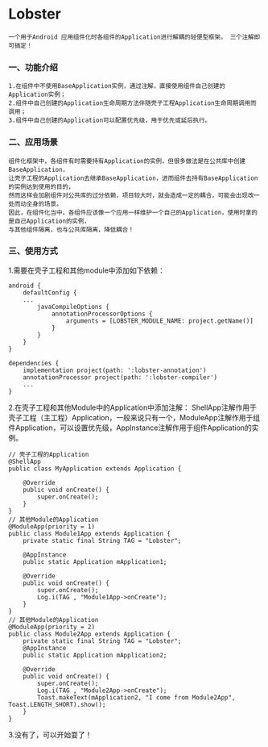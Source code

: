 # Lobster
    一个用于Android 应用组件化时各组件的Application进行解耦的轻便型框架。 三个注解即可搞定！


### 一、功能介绍
    1.在组件中不使用BaseApplication实例，通过注解，直接使用组件自己创建的Application实例；
    2.组件中自己创建的Application生命周期方法伴随壳子工程Application生命周期调用而调用；
    3.组件中自己创建的Application可以配置优先级，用于优先或延后执行。

### 二、应用场景
    组件化框架中，各组件有时需要持有Application的实例，但很多做法是在公共库中创建BaseApplication，  
    让壳子工程的Application去继承BaseApplication，进而组件去持有BaseApplication的实例达到使用的目的，  
    然而这样会加剧组件对公共库的过分依赖，项目较大时，就会造成一定的耦合，可能会出现改一处而动全身的场景。  
    因此，在组件化当中，各组件应该像一个应用一样维护一个自己的Application，使用时拿的是自己Application的实例，  
    与其他组件隔离，也与公共库隔离，降低耦合！

### 三、使用方式
1.需要在壳子工程和其他module中添加如下依赖：
    
    android {
        defaultConfig {
        ...
            javaCompileOptions {
                annotationProcessorOptions {
                    arguments = [LOBSTER_MODULE_NAME: project.getName()]
                }
            }
        }
    }
    
    dependencies {
        implementation project(path: ':lobster-annotation')
        annotationProcessor project(path: ':lobster-compiler')
        ...
    }
    
2.在壳子工程和其他Module中的Application中添加注解：
ShellApp注解作用于壳子工程（主工程）Application，一般来说只有一个，ModuleApp注解作用于组件Application，可以设置优先级，AppInstance注解作用于组件Application的实例。
    
    // 壳子工程的Application
    @ShellApp
    public class MyApplication extends Application {

        @Override
        public void onCreate() {
            super.onCreate();
        }
    }
    // 其他Module的Application
    @ModuleApp(priority = 1)
    public class Module1App extends Application {
        private static final String TAG = "Lobster";

        @AppInstance
        public static Application mApplication1;

        @Override
        public void onCreate() {
            super.onCreate();
            Log.i(TAG , "Module1App->onCreate");
        }
    }
    // 其他Module的Application
    @ModuleApp(priority = 2)
    public class Module2App extends Application {
        private static final String TAG = "Lobster";
        @AppInstance
        public static Application mApplication2;

        @Override
        public void onCreate() {
            super.onCreate();
            Log.i(TAG , "Module2App->onCreate");
            Toast.makeText(mApplication2, "I come from Module2App", Toast.LENGTH_SHORT).show();
        }
    }
    

3.没有了，可以开始耍了！
